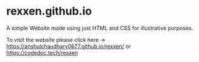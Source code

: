 # rexxen.github.io
A simple Website made using just HTML and CSS for illustrative purposes.


To visit the website please click here -> https://anshulchaudhary0677.github.io/rexxen/
or https://codedoc.tech/rexxen
